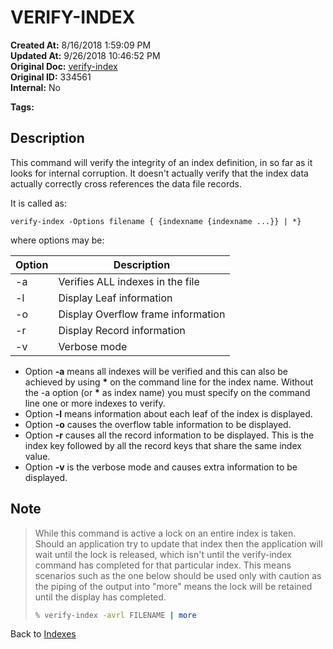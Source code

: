 # VERIFY-INDEX

**Created At:** 8/16/2018 1:59:09 PM  
**Updated At:** 9/26/2018 10:46:52 PM  
**Original Doc:** [verify-index](https://docs.jbase.com/48152-indexes/verify-index)  
**Original ID:** 334561  
**Internal:** No  

**Tags:**
<badge text='file indexing' vertical='middle' />

## Description

This command will verify the integrity of an index definition, in so far as it looks for internal corruption. It doesn't actually verify that the index data actually correctly cross references the data file records.

It is called as:

```
verify-index -Options filename { {indexname {indexname ...}} | *}
```

where options may be:

| Option | Description |
| --- | --- |
| -a | Verifies ALL indexes in the file |
| -l | Display Leaf information |
| -o | Display Overflow frame information |
| -r | Display Record information |
| -v | Verbose mode |

- Option **-a** means all indexes will be verified and this can also be achieved by using **\*** on the command line for the index name. Without the -a option (or **\*** as index name) you must specify on the command line one or more indexes to verify.
- Option **-l** means information about each leaf of the index is displayed.
- Option **-o** causes the overflow table information to be displayed.
- Option **-r** causes all the record information to be displayed. This is the index key followed by all the record keys that share the same index value.
- Option **-v** is the verbose mode and causes extra information to be displayed.

## Note

> While this command is active a lock on an entire index is taken. Should an application try to update that index then the application will wait until the lock is released, which isn't until the verify-index command has completed for that particular index. This means scenarios such as the one below should be used only with caution as the piping of the output into "more" means the lock will be retained until the display has completed.
>
> ``` bash
> % verify-index -avrl FILENAME | more
> ```

Back to [Indexes](./../README.md)
